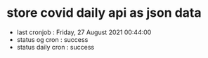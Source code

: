 # store covid daily api as json data

- last cronjob : Friday, 27 August 2021 00:44:00
- status og cron : success
- status daily cron : success
      
      
